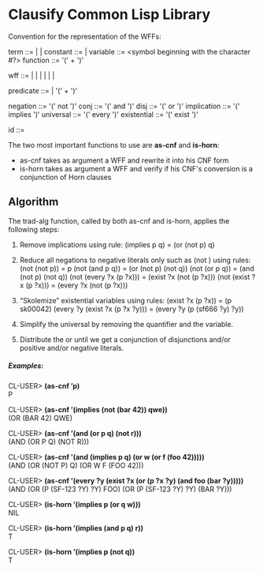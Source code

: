# Clausify Common Lisp Library

Convention for the representation of the WFFs:

term ::= <constant> | <variable> | <function>
constant ::= <number> | <id>
variable ::= <symbol beginning with the character #\?>
function ::= '(' <id>  <term>+ ')'

wff ::= <predicate>
	| <negation> | <conj> | <disj> | <implication>
	| <universal> | <existential>
	
predicate ::= <id> | '(' <id> <term>+ ')'

negation ::= '(' not <wff> ')'
conj ::= '(' and <wff> <wff> ')'
disj ::= '(' or <wff> <wff> ')'
implication ::= '(' implies <wff> <wff> ')'
universal ::= '(' every <variable> <wff> ')'
existential ::= '(' exist <variable> <wff> ')'

id ::= <symbol beginning with a letter>

The two most important functions to use are **as-cnf** and **is-horn**:

* as-cnf takes as argument a WFF and rewrite it into his CNF form
* is-horn takes as argument a WFF and verify if his CNF's conversion is a conjunction of Horn clauses

## Algorithm

The trad-alg function, called by both as-cnf and is-horn, applies the following steps:

1. Remove implications using rule:
   (implies p q) = (or (not p) q)

2. Reduce all negations to negative literals only such as (not <predicate>) using rules:
   (not (not p)) = p
   (not (and p q)) = (or (not p) (not q))
   (not (or p q)) = (and (not p) (not q))
   (not (every ?x (p ?x))) = (exist ?x (not (p ?x)))
   (not (exist ?x (p ?x))) = (every ?x (not (p ?x)))

3. “Skolemize” existential variables using rules:
   (exist ?x (p ?x)) = (p sk00042)
   (every ?y (exist ?x (p ?x ?y))) = (every ?y (p (sf666 ?y) ?y))
	
4. Simplify the universal by removing the quantifier and the variable.
	
5. Distribute the or until we get a conjunction of disjunctions and/or positive and/or negative literals.
	
##### Examples:

CL-USER> **(as-cnf ’p)** </br>
	P

CL-USER> **(as-cnf ’(implies (not (bar 42)) qwe))** </br>
	(OR (BAR 42) QWE)

CL-USER> **(as-cnf ’(and (or p q) (not r)))** </br>
	(AND (OR P Q) (NOT R)))

CL-USER> **(as-cnf ’(and (implies p q) (or w (or f (foo 42)))))** </br>
	(AND (OR (NOT P) Q) (OR W F (FOO 42)))

CL-USER> **(as-cnf ’(every ?y (exist ?x (or (p ?x ?y) (and foo (bar ?y)))))** </br>
	(AND (OR (P (SF-123 ?Y) ?Y) FOO) (OR (P (SF-123 ?Y) ?Y) (BAR ?Y)))

CL-USER> **(is-horn ’(implies p (or q w)))** </br>
	NIL

CL-USER> **(is-horn ’(implies (and p q) r))** </br>
	T

CL-USER> **(is-horn ’(implies p (not q))** </br>
	T
